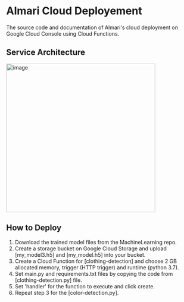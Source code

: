 # Almari Cloud Deployement
The source code and documentation of Almari's cloud deployment on Google Cloud Console using Cloud Functions.

## Service Architecture
<img width="400" alt="image" src="https://user-images.githubusercontent.com/92145503/173277228-f2605cc6-4739-478b-8f92-828f92f915b2.png">

## How to Deploy
1. Download the trained model files from the MachineLearning repo.
2. Create a storage bucket on Google Cloud Storage and upload [my_model3.h5] and [my_model.h5] into your bucket.
3. Create a Cloud Function for [clothing-detection] and choose 2 GB allocated memory, trigger (HTTP trigger) and runtime (python 3.7).
4. Set main.py and requirements.txt files by copying the code from [clothing-detection.py] file. 
5. Set 'handler' for the function to execute and click create.
6. Repeat step 3 for the [color-detection.py].
